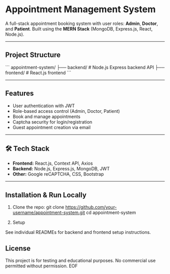 
# Appointment Management System

A full-stack appointment booking system with user roles: **Admin**, **Doctor**, and **Patient**. Built using the **MERN Stack** (MongoDB, Express.js, React, Node.js).

---

##  Project Structure

\`\`\`
appointment-system/
├── backend/       # Node.js Express backend API
├── frontend/      # React.js frontend
\`\`\`

---

##  Features

- User authentication with JWT
- Role-based access control (Admin, Doctor, Patient)
- Book and manage appointments
- Captcha security for login/registration
- Guest appointment creation via email

---

## 🛠 Tech Stack

- **Frontend:** React.js, Context API, Axios
- **Backend:** Node.js, Express.js, MongoDB, JWT
- **Other:** Google reCAPTCHA, CSS, Bootstrap

---

##  Installation & Run Locally

1. Clone the repo:
   git clone https://github.com/your-username/appointment-system.git
   cd appointment-system


2. Setup

See individual READMEs for backend and frontend setup instructions.

##  License

This project is for testing and educational purposes. No commercial use permitted without permission.
EOF
